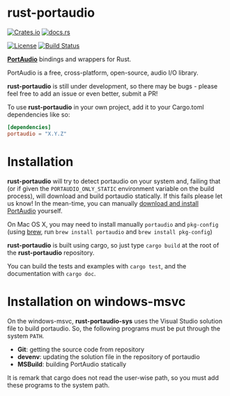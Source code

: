 rust-portaudio
==============

[![Crates.io](https://img.shields.io/crates/v/portaudio.svg)](https://crates.io/crates/portaudio)
[![docs.rs](https://docs.rs/portaudio/badge.svg)](https://docs.rs/portaudio)

[![License](https://img.shields.io/crates/l/portaudio.svg)](https://github.com/RustAudio/rust-portaudio/blob/master/LICENSE)
[![Build Status](https://travis-ci.org/RustAudio/rust-portaudio.svg?branch=master)](https://travis-ci.org/RustAudio/rust-portaudio)

[**PortAudio**](http://www.portaudio.com/) bindings and wrappers for Rust.

PortAudio is a free, cross-platform, open-source, audio I/O library.

**rust-portaudio** is still under development, so there may be bugs - please feel free to add an issue or even better, submit a PR!

To use **rust-portaudio** in your own project, add it to your Cargo.toml dependencies like so:

```toml
[dependencies]
portaudio = "X.Y.Z"
```


# Installation

**rust-portaudio** will try to detect portaudio on your system and, failing that (or if given the `PORTAUDIO_ONLY_STATIC` environment variable on the build process), will download and build portaudio statically. If this fails please let us know! In the mean-time, you can manually [download and install PortAudio](http://www.portaudio.com/download.html) yourself.

On Mac OS X, you may need to install manually `portaudio` and `pkg-config` (using [brew](http://brew.sh/), run `brew install portaudio` and `brew install pkg-config`)

**rust-portaudio** is built using cargo, so just type `cargo build` at the root of the **rust-portaudio** repository.

You can build the tests and examples with `cargo test`, and the documentation with `cargo doc`.

# Installation on windows-msvc

On the windows-msvc, **rust-portaudio-sys** uses the Visual Studio solution file to build portaudio.
So, the following programs must be put through the system `PATH`.

- **Git**: getting the source code from repository
- **devenv**: updating the solution file in the repository of portaudio
- **MSBuild**: building PortAudio statically

It is remark that cargo does not read the user-wise path, so you must add these programs to the system path.

